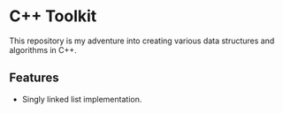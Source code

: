 # C++ Toolkit

This repository is my adventure into creating various data structures and algorithms in C++.

## Features
- Singly linked list implementation.
